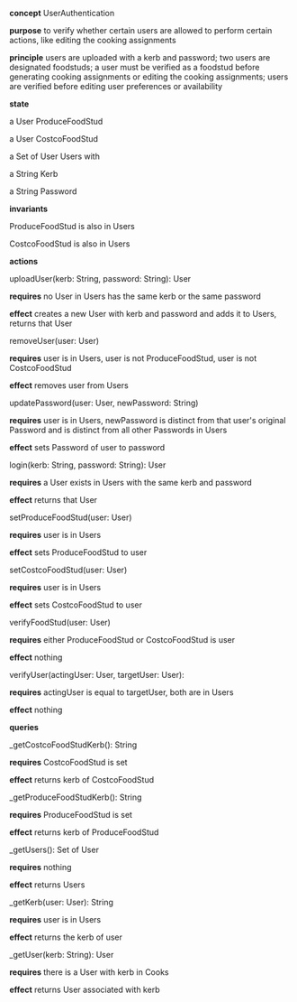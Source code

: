 **concept** UserAuthentication

**purpose** to verify whether certain users are allowed to perform certain actions, like editing the cooking assignments

**principle** users are uploaded with a kerb and password; two users are designated foodstuds; a user must be verified as a foodstud before generating cooking assignments or editing the cooking assignments; users are verified before editing user preferences or availability

**state**

a User ProduceFoodStud

a User CostcoFoodStud

a Set of User Users with

  a String Kerb

  a String Password

**invariants**

ProduceFoodStud is also in Users

CostcoFoodStud is also in Users

**actions**

uploadUser(kerb: String, password: String): User

**requires** no User in Users has the same kerb or the same password

**effect** creates a new User with kerb and password and adds it to Users, returns that User

removeUser(user: User)

**requires** user is in Users, user is not ProduceFoodStud, user is not CostcoFoodStud

**effect** removes user from Users

updatePassword(user: User, newPassword: String)

**requires** user is in Users, newPassword is distinct from that user's original Password and is distinct from all other Passwords in Users

**effect** sets Password of user to password

login(kerb: String, password: String): User

**requires** a User exists in Users with the same kerb and password

**effect** returns that User

setProduceFoodStud(user: User)

**requires** user is in Users

**effect** sets ProduceFoodStud to user

setCostcoFoodStud(user: User)

**requires** user is in Users

**effect** sets CostcoFoodStud to user

verifyFoodStud(user: User)

**requires** either ProduceFoodStud or CostcoFoodStud is user

**effect** nothing

verifyUser(actingUser: User, targetUser: User):

**requires** actingUser is equal to targetUser, both are in Users

**effect** nothing

**queries**

_getCostcoFoodStudKerb(): String

**requires** CostcoFoodStud is set

**effect** returns kerb of CostcoFoodStud

_getProduceFoodStudKerb(): String

**requires** ProduceFoodStud is set

**effect** returns kerb of ProduceFoodStud

_getUsers(): Set of User

**requires** nothing

**effect** returns Users

_getKerb(user: User): String

**requires** user is in Users

**effect** returns the kerb of user

_getUser(kerb: String): User

**requires** there is a User with kerb in Cooks

**effect** returns User associated with kerb
